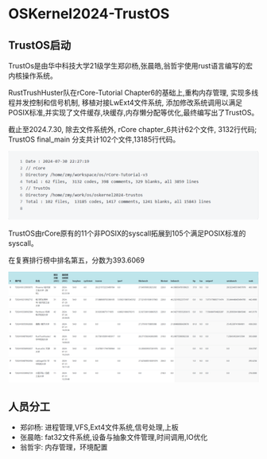 # OSKernel2024-TrustOS

## TrustOS启动
TrustOs是由华中科技大学21级学生郑卯杨,张晨皓,翁哲宇使用rust语言编写的宏内核操作系统。

RustTrushHuster队在rCore-Tutorial Chapter6的基础上,重构内存管理, 实现多线程并发控制和信号机制, 移植对接LwExt4文件系统, 添加修改系统调用以满足POSIX标准,并实现了文件缓存,块缓存,内存懒分配等优化,最终编写出了TrustOS。  

截止至2024.7.30, 除去文件系统外, rCore chapter_6共计62个文件, 3132行代码; TrustOS final_main 分支共计102个文件,13185行代码。   

![work](./doc/pic/work.png)


TrustOS由rCore原有的11个非POSIX的syscall拓展到105个满足POSIX标准的syscall。

在复赛排行榜中排名第五，分数为393.6069

![rank](./doc/pic/rank.png)

## 人员分工
* 郑卯杨: 进程管理,VFS,Ext4文件系统,信号处理,上板
* 张晨皓: fat32文件系统,设备与抽象文件管理,时间调用,IO优化
* 翁哲宇: 内存管理，环境配置
